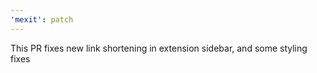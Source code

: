 ```yaml
---
'mexit': patch
---
```


This PR fixes new link shortening in extension sidebar, and some styling fixes
